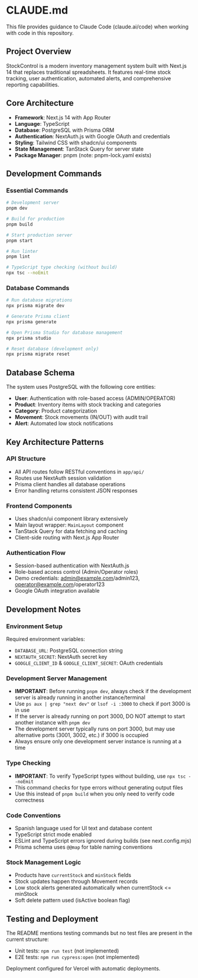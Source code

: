 # CLAUDE.md

This file provides guidance to Claude Code (claude.ai/code) when working with code in this repository.

## Project Overview

StockControl is a modern inventory management system built with Next.js 14 that replaces traditional spreadsheets. It features real-time stock tracking, user authentication, automated alerts, and comprehensive reporting capabilities.

## Core Architecture

- **Framework**: Next.js 14 with App Router
- **Language**: TypeScript
- **Database**: PostgreSQL with Prisma ORM
- **Authentication**: NextAuth.js with Google OAuth and credentials
- **Styling**: Tailwind CSS with shadcn/ui components
- **State Management**: TanStack Query for server state
- **Package Manager**: pnpm (note: pnpm-lock.yaml exists)

## Development Commands

### Essential Commands
```bash
# Development server
pnpm dev

# Build for production
pnpm build

# Start production server
pnpm start

# Run linter
pnpm lint

# TypeScript type checking (without build)
npx tsc --noEmit
```

### Database Commands
```bash
# Run database migrations
npx prisma migrate dev

# Generate Prisma client
npx prisma generate

# Open Prisma Studio for database management
npx prisma studio

# Reset database (development only)
npx prisma migrate reset
```

## Database Schema

The system uses PostgreSQL with the following core entities:
- **User**: Authentication with role-based access (ADMIN/OPERATOR)
- **Product**: Inventory items with stock tracking and categories
- **Category**: Product categorization
- **Movement**: Stock movements (IN/OUT) with audit trail
- **Alert**: Automated low stock notifications

## Key Architecture Patterns

### API Structure
- All API routes follow RESTful conventions in `app/api/`
- Routes use NextAuth session validation
- Prisma client handles all database operations
- Error handling returns consistent JSON responses

### Frontend Components
- Uses shadcn/ui component library extensively
- Main layout wrapper: `MainLayout` component
- TanStack Query for data fetching and caching
- Client-side routing with Next.js App Router

### Authentication Flow
- Session-based authentication with NextAuth.js
- Role-based access control (Admin/Operator roles)
- Demo credentials: admin@example.com/admin123, operator@example.com/operator123
- Google OAuth integration available

## Development Notes

### Environment Setup
Required environment variables:
- `DATABASE_URL`: PostgreSQL connection string
- `NEXTAUTH_SECRET`: NextAuth secret key
- `GOOGLE_CLIENT_ID` & `GOOGLE_CLIENT_SECRET`: OAuth credentials

### Development Server Management
- **IMPORTANT**: Before running `pnpm dev`, always check if the development server is already running in another instance/terminal
- Use `ps aux | grep "next dev"` or `lsof -i :3000` to check if port 3000 is in use
- If the server is already running on port 3000, DO NOT attempt to start another instance with `pnpm dev`
- The development server typically runs on port 3000, but may use alternative ports (3001, 3002, etc.) if 3000 is occupied
- Always ensure only one development server instance is running at a time

### Type Checking
- **IMPORTANT**: To verify TypeScript types without building, use `npx tsc --noEmit`
- This command checks for type errors without generating output files
- Use this instead of `pnpm build` when you only need to verify code correctness

### Code Conventions
- Spanish language used for UI text and database content
- TypeScript strict mode enabled
- ESLint and TypeScript errors ignored during builds (see next.config.mjs)
- Prisma schema uses `@@map` for table naming conventions

### Stock Management Logic
- Products have `currentStock` and `minStock` fields
- Stock updates happen through Movement records
- Low stock alerts generated automatically when currentStock <= minStock
- Soft delete pattern used (isActive boolean flag)

## Testing and Deployment

The README mentions testing commands but no test files are present in the current structure:
- Unit tests: `npm run test` (not implemented)
- E2E tests: `npm run cypress:open` (not implemented)

Deployment configured for Vercel with automatic deployments.